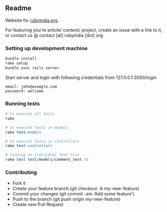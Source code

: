 Readme
----

Website for [rubyindia.org](http://www.rubyindia.org/).

For featuring you're article/ content/ project, create an issue with a link to it, or contact us @ contact [at] rubyindia [dot] org

### Setting up development machine

``` ruby
bundle install
rake setup
bundle exec rails server
```

Start server and login with following credentials from 127.0.0.1:3000/login

```
email: john@example.com
password: welcome
```

### Running tests

``` ruby
# to execute all tests
rake 

# to execute tests in models
rake test:models

# to execute tests in controllers
rake test:controllers

# running an individual test file
rake test test/models/comment_test.rb
```

### Contributing

* Fork it
* Create your feature branch (git checkout -b my-new-feature)
* Commit your changes (git commit -am 'Add some feature')
* Push to the branch (git push origin my-new-feature)
* Create new Pull Request
